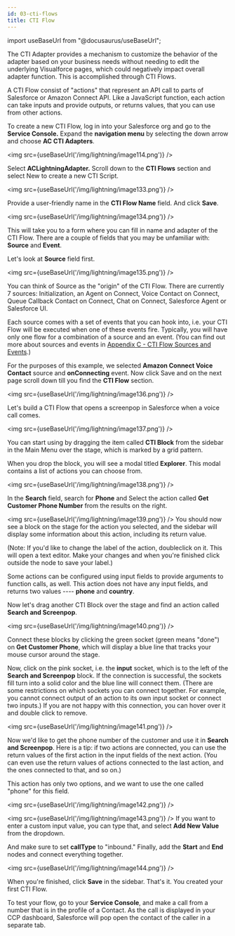 ```yaml
---
id: 03-cti-flows
title: CTI Flow
---
```


import useBaseUrl from "@docusaurus/useBaseUrl";

The CTI Adapter provides a mechanism to customize the behavior of the
adapter based on your business needs without needing to edit the
underlying Visualforce pages, which could negatively impact overall
adapter function. This is accomplished through CTI Flows.

A CTI Flow consist of "actions" that represent an API call to parts of
Salesforce or Amazon Connect API. Like a JavaScript function, each
action can take inputs and provide outputs, or returns values, that you
can use from other actions.

To create a new CTI Flow, log in into your Salesforce org and go to the
**Service Console.** Expand the **navigation menu** by selecting the
down arrow and choose **AC CTI Adapters**.

<img src={useBaseUrl('/img/lightning/image114.png')} />

Select **ACLightningAdapter.** Scroll down to the **CTI Flows** section
and select New to create a new CTI Script.

<img src={useBaseUrl('/img/lightning/image133.png')} />

Provide a user-friendly name in the **CTI Flow Name** field. And click
**Save**.

<img src={useBaseUrl('/img/lightning/image134.png')} />

This will take you to a form where you can fill in name and adapter of
the CTI Flow. There are a couple of fields that you may be unfamiliar
with: **Source** and **Event**.

Let's look at **Source** field first.

<img src={useBaseUrl('/img/lightning/image135.png')} />

You can think of Source as the "origin" of the CTI Flow. There are
currently 7 sources: Initialization, an Agent on Connect, Voice Contact
on Connect, Queue Callback Contact on Connect, Chat on Connect,
Salesforce Agent or Salesforce UI.

Each source comes with a set of events that you can hook into, i.e. your
CTI Flow will be executed when one of these events fire. Typically, you
will have only one flow for a combination of a source and an event. (You
can find out more about sources and events in [Appendix C - CTI Flow Sources and Events](/docs/lightning/appendices/appendix-c-cti-flow-sources-and-events/01-cti-flow-sources-and-events).)

For the purposes of this example, we selected **Amazon Connect Voice
Contact** source and **onConnecting** event. Now click Save and on the
next page scroll down till you find the **CTI Flow** section.

<img src={useBaseUrl('/img/lightning/image136.png')} />

Let's build a CTI Flow that opens a screenpop in Salesforce when a voice
call comes.

<img src={useBaseUrl('/img/lightning/image137.png')} />

You can start using by dragging the item called **CTI Block** from the sidebar in the Main Menu over the stage,
which is marked by a grid pattern.

When you drop the block, you will see a modal titled **Explorer**. This
modal contains a list of actions you can choose from.

<img src={useBaseUrl('/img/lightning/image138.png')} />

In the **Search** field, search for **Phone** and Select the action
called **Get Customer Phone Number** from the results on the right.

<img src={useBaseUrl('/img/lightning/image139.png')} />
You should now see a block on the stage for the action you selected, and the sidebar will display some
information about this action, including its return value.

(Note: If you'd like to change the label of the action, doubleclick on
it. This will open a text editor. Make your changes and when you're
finished click outside the node to save your label.)

Some actions can be configured using input fields to provide arguments
to function calls, as well. This action does not have any input fields,
and returns two values ---- **phone** and **country**.

Now let's drag another CTI Block over the stage and find an action
called **Search and Screenpop**.

<img src={useBaseUrl('/img/lightning/image140.png')} />

Connect these blocks by clicking the green socket (green means "done")
on **Get Customer Phone**, which will display a blue line that tracks
your mouse cursor around the stage.

Now, click on the pink socket, i.e. the **input** socket, which is to
the left of the **Search and Screenpop** block. If the connection is
successful, the sockets fill turn into a solid color and the blue line
will connect them. (There are some restrictions on which sockets you can
connect together. For example, you cannot connect output of an action to
its own input socket or connect two inputs.) If you are not happy with
this connection, you can hover over it and double click to remove.

<img src={useBaseUrl('/img/lightning/image141.png')} />

Now we'd like to get the phone number of the customer and use it in
**Search and Screenpop**. Here is a tip: if two actions are connected,
you can use the return values of the first action in the input fields of
the next action. (You can even use the return values of actions
connected to the last action, and the ones connected to that, and so
on.)

This action has only two options, and we want to use the one called
"phone" for this field.

<img src={useBaseUrl('/img/lightning/image142.png')} />

<img src={useBaseUrl('/img/lightning/image143.png')} />
If you want to enter a custom input value, you can type that, and select
**Add New Value** from the dropdown.

And make sure to set **callType** to "inbound." Finally, add the
**Start** and **End** nodes and connect everything together.

<img src={useBaseUrl('/img/lightning/image144.png')} />

When you're finished, click **Save** in the sidebar. That's it. You
created your first CTI Flow.

To test your flow, go to your **Service Console**, and make a call from
a number that is in the profile of a Contact. As the call is displayed
in your CCP dashboard, Salesforce will pop open the contact of the
caller in a separate tab.